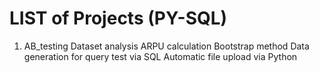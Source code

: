 LIST of Projects (PY-SQL)
===================

1. AB_testing
Dataset analysis
ARPU calculation
Bootstrap method
Data generation for query test via SQL
Automatic file upload via Python
